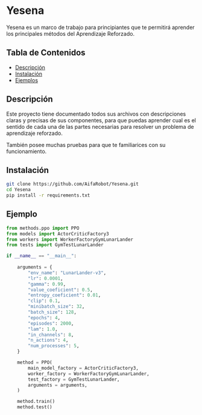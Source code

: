 # Yesena

Yesena es un marco de trabajo para principiantes que te permitirá aprender los principales métodos del Aprendizaje Reforzado.

## Tabla de Contenidos
- [Descripción](#descripción)
- [Instalación](#instalación)
- [Ejemplos](#ejemplos)

## Descripción

Este proyecto tiene documentado todos sus archivos con descripciones claras y precisas de sus componentes, para que puedas aprender cual es el sentido de cada una de las partes necesarias para resolver un problema de aprendizaje reforzado.

También posee muchas pruebas para que te familiarices con su funcionamiento.

## Instalación

```bash
git clone https://github.com/AifaRobot/Yesena.git
cd Yesena
pip install -r requirements.txt
```
## Ejemplo

```python
from methods.ppo import PPO
from models import ActorCriticFactory3
from workers import WorkerFactoryGymLunarLander
from tests import GymTestLunarLander

if __name__ == "__main__":
    
    arguments = {
        "env_name": "LunarLander-v3",
        "lr": 0.0001,
        "gamma": 0.99,
        "value_coeficient": 0.5,
        "entropy_coeficient": 0.01,
        "clip": 0.1,
        "minibatch_size": 32,
        "batch_size": 128,
        "epochs": 4,
        "episodes": 2000,
        "lam": 1.0,
        "in_channels": 8,
        "n_actions": 4,
        "num_processes": 5,
    }

    method = PPO(
        main_model_factory = ActorCriticFactory3,
        worker_factory = WorkerFactoryGymLunarLander,
        test_factory = GymTestLunarLander,
        arguments = arguments,
    )

    method.train()
    method.test()
```